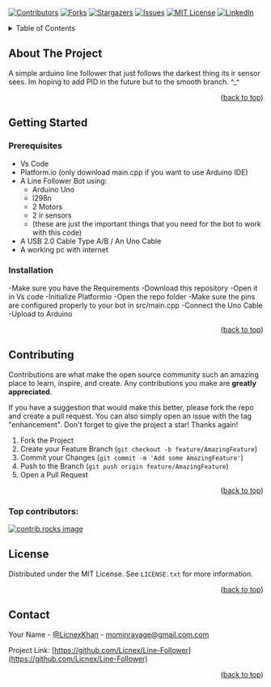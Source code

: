 <!-- Improved compatibility of back to top link: See: https://github.com/othneildrew/Best-README-Template/pull/73 -->
<a id="readme-top"></a>
<!--
*** Thanks for checking out the Best-README-Template. If you have a suggestion
*** that would make this better, please fork the repo and create a pull request
*** or simply open an issue with the tag "enhancement".
*** Don't forget to give the project a star!
*** Thanks again! Now go create something AMAZING! :D
-->



<!-- PROJECT SHIELDS -->
<!--
*** I'm using markdown "reference style" links for readability.
*** Reference links are enclosed in brackets [ ] instead of parentheses ( ).
*** See the bottom of this document for the declaration of the reference variables
*** for contributors-url, forks-url, etc. This is an optional, concise syntax you may use.
*** https://www.markdownguide.org/basic-syntax/#reference-style-links
-->
[![Contributors][contributors-shield]][contributors-url]
[![Forks][forks-shield]][forks-url]
[![Stargazers][stars-shield]][stars-url]
[![Issues][issues-shield]][issues-url]
[![MIT License][license-shield]][license-url]
[![LinkedIn][linkedin-shield]][linkedin-url]




<!-- TABLE OF CONTENTS -->
<details>
  <summary>Table of Contents</summary>
  <ol>
    <li>
      <a href="#about-the-project">About The Project</a>
    </li>
    <li>
      <a href="#getting-started">Getting Started</a>
      <ul>
        <li><a href="#prerequisites">Prerequisites</a></li>
        <li><a href="#installation">Installation</a></li>
      </ul>
    </li>
    <li><a href="#contributing">Contributing</a></li>
    <li><a href="#license">License</a></li>
    <li><a href="#contact">Contact</a></li>
  </ol>
</details>



<!-- ABOUT THE PROJECT -->
## About The Project

A simple arduino line follower that just follows the darkest thing its ir sensor sees. Im hoping to add PID in the future but to the smooth branch. ^_^

<p align="right">(<a href="#readme-top">back to top</a>)</p>



<!-- GETTING STARTED -->
## Getting Started

### Prerequisites
- Vs Code 
- Platform.io (only download main.cpp if you want to use Arduino IDE)
- A Line Follower Bot using:
    - Arduino Uno
    - l298n
    - 2 Motors
    - 2 ir sensors
    - (these are just the important things that you need for the bot to work with this code)
- A USB 2.0 Cable Type A/B / An Uno Cable 
- A working pc with internet
### Installation

-Make sure you have the Requirements
-Download this repository
-Open it in Vs code
-Initialize Platformio
-Open the repo folder
-Make sure the pins are configured properly to your bot in src/main.cpp
-Connect the Uno Cable
-Upload to Arduino

<p align="right">(<a href="#readme-top">back to top</a>)</p>


<!-- CONTRIBUTING -->
## Contributing

Contributions are what make the open source community such an amazing place to learn, inspire, and create. Any contributions you make are **greatly appreciated**.

If you have a suggestion that would make this better, please fork the repo and create a pull request. You can also simply open an issue with the tag "enhancement".
Don't forget to give the project a star! Thanks again!

1. Fork the Project
2. Create your Feature Branch (`git checkout -b feature/AmazingFeature`)
3. Commit your Changes (`git commit -m 'Add some AmazingFeature'`)
4. Push to the Branch (`git push origin feature/AmazingFeature`)
5. Open a Pull Request

<p align="right">(<a href="#readme-top">back to top</a>)</p>

### Top contributors:

<a href="https://github.com/Licnex/Line-Follower/graphs/contributors">
  <img src="https://contrib.rocks/image?repo=Licnex/Line-Follower" alt="contrib.rocks image" />
</a>

<!-- LICENSE -->
## License

Distributed under the MIT License. See `LICENSE.txt` for more information.

<p align="right">(<a href="#readme-top">back to top</a>)</p>



<!-- CONTACT -->
## Contact

Your Name - [@LicnexKhan](https://twitter.com/@LicnexKhan) - mominravage@gmail.com.com

Project Link: [https://github.com/Licnex/Line-Follower](https://github.com/Licnex/Line-Follower)

<p align="right">(<a href="#readme-top">back to top</a>)</p>



<!-- MARKDOWN LINKS & IMAGES -->
<!-- https://www.markdownguide.org/basic-syntax/#reference-style-links -->
[contributors-shield]: https://img.shields.io/github/contributors/Licnex/Line-Follower.svg?style=for-the-badge
[contributors-url]: https://github.com/Licnex/Line-Follower/graphs/contributors
[forks-shield]: https://img.shields.io/github/forks/Licnex/Line-Follower.svg?style=for-the-badge
[forks-url]: https://github.com/Licnex/Line-Follower/network/members
[stars-shield]: https://img.shields.io/github/stars/Licnex/Line-Follower.svg?style=for-the-badge
[stars-url]: https://github.com/Licnex/Line-Follower/stargazers
[issues-shield]: https://img.shields.io/github/issues/Licnex/Line-Follower.svg?style=for-the-badge
[issues-url]: https://github.com/Licnex/Line-Follower/issues
[license-shield]: https://img.shields.io/github/license/Licnex/Line-Follower.svg?style=for-the-badge
[license-url]: https://github.com/Licnex/Line-Follower/blob/Basic/LICENSE.txt
[linkedin-shield]: https://img.shields.io/badge/-LinkedIn-black.svg?style=for-the-badge&logo=linkedin&colorB=555
[linkedin-url]: https://linkedin.com/in/momin-khan-592797283